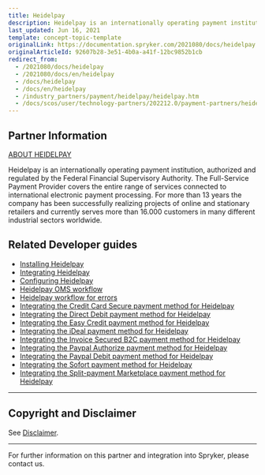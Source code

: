 ```yaml
---
title: Heidelpay
description: Heidelpay is an internationally operating payment institution, authorized and regulated by the Federal Financial Supervisory Authority.
last_updated: Jun 16, 2021
template: concept-topic-template
originalLink: https://documentation.spryker.com/2021080/docs/heidelpay
originalArticleId: 92607b28-3e51-4b0a-a41f-12bc9852b1cb
redirect_from:
  - /2021080/docs/heidelpay
  - /2021080/docs/en/heidelpay
  - /docs/heidelpay
  - /docs/en/heidelpay
  - /industry_partners/payment/heidelpay/heidelpay.htm
  - /docs/scos/user/technology-partners/202212.0/payment-partners/heidelpay.html
---
```


## Partner Information

[ABOUT HEIDELPAY](https://www.heidelpay.de/)

Heidelpay is an internationally operating payment institution, authorized and regulated by the Federal Financial Supervisory Authority. The Full-Service Payment Provider covers the entire range of services connected to international electronic payment processing. For more than 13 years the company has been successfully realizing projects of online and stationary retailers and currently serves more than 16.000 customers in many different industrial sectors worldwide.

## Related Developer guides

* [Installing Heidelpay](/docs/pbc/all/payment-service-provider/{{page.version}}/base-shop/third-party-integrations/heidelpay/install-heidelpay.html)
* [Integrating Heidelpay](/docs/pbc/all/payment-service-provider/{{page.version}}/base-shop/third-party-integrations/heidelpay/integrate-heidelpay.html)
* [Configuring Heidelpay](/docs/pbc/all/payment-service-provider/{{page.version}}/base-shop/third-party-integrations/heidelpay/configure-heidelpay.html)
* [Heidelpay OMS workflow](/docs/pbc/all/payment-service-provider/{{page.version}}/base-shop/third-party-integrations/heidelpay/heidelpay-oms-workflow.html)
* [Heidelpay workflow for errors](/docs/pbc/all/payment-service-provider/{{page.version}}/base-shop/third-party-integrations/heidelpay/heidelpay-workflow-for-errors.html)
* [Integrating the Credit Card Secure payment method for Heidelpay](/docs/pbc/all/payment-service-provider/{{page.version}}/base-shop/third-party-integrations/heidelpay/integrate-payment-methods-for-heidelpay/integrate-the-credit-card-secure-payment-method-for-heidelpay.html)
* [Integrating the Direct Debit payment method for Heidelpay](/docs/pbc/all/payment-service-provider/{{page.version}}/base-shop/third-party-integrations/heidelpay/integrate-payment-methods-for-heidelpay/integrate-the-direct-debit-payment-method-for-heidelpay.html)
* [Integrating the Easy Credit payment method for Heidelpay](/docs/pbc/all/payment-service-provider/{{page.version}}/base-shop/third-party-integrations/heidelpay/integrate-payment-methods-for-heidelpay/integrate-the-easy-credit-payment-method-for-heidelpay.html)
* [Integrating the iDeal payment method for Heidelpay](/docs/pbc/all/payment-service-provider/{{page.version}}/base-shop/third-party-integrations/heidelpay/integrate-payment-methods-for-heidelpay/integrate-the-ideal-payment-method-for-heidelpay.html)
* [Integrating the Invoice Secured B2C payment method for Heidelpay](/docs/pbc/all/payment-service-provider/{{page.version}}/base-shop/third-party-integrations/heidelpay/integrate-payment-methods-for-heidelpay/integrate-the-invoice-secured-b2c-payment-method-for-heidelpay.html)
* [Integrating the Paypal Authorize payment method for Heidelpay](/docs/pbc/all/payment-service-provider/{{page.version}}/base-shop/third-party-integrations/heidelpay/integrate-payment-methods-for-heidelpay/integrate-the-paypal-authorize-payment-method-for-heidelpay.html)
* [Integrating the Paypal Debit payment method for Heidelpay](/docs/pbc/all/payment-service-provider/{{page.version}}/base-shop/third-party-integrations/heidelpay/integrate-payment-methods-for-heidelpay/integrate-the-paypal-debit-payment-method-for-heidelpay.html)
* [Integrating the Sofort payment method for Heidelpay](/docs/pbc/all/payment-service-provider/{{page.version}}/base-shop/third-party-integrations/heidelpay/integrate-payment-methods-for-heidelpay/integrate-the-sofort-payment-method-for-heidelpay.html)
* [Integrating the Split-payment Marketplace payment method for Heidelpay](/docs/pbc/all/payment-service-provider/{{page.version}}/base-shop/third-party-integrations/heidelpay/integrate-payment-methods-for-heidelpay/integrate-the-split-payment-marketplace-payment-method-for-heidelpay.html)
---

## Copyright and Disclaimer

See [Disclaimer](https://github.com/spryker/spryker-documentation).

---
For further information on this partner and integration into Spryker, please contact us.

<div class="hubspot-form js-hubspot-form" data-portal-id="2770802" data-form-id="163e11fb-e833-4638-86ae-a2ca4b929a41" id="hubspot-1"></div>

